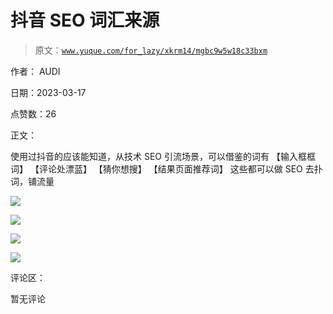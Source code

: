 # 抖音 SEO 词汇来源

> 原文：[`www.yuque.com/for_lazy/xkrm14/mgbc9w5w18c33bxm`](https://www.yuque.com/for_lazy/xkrm14/mgbc9w5w18c33bxm)

作者： AUDI

日期：2023-03-17

点赞数：26

正文：

使用过抖音的应该能知道，从技术 SEO 引流场景，可以借鉴的词有 【输入框框词】 【评论处漂蓝】 【猜你想搜】 【结果页面推荐词】 这些都可以做 SEO 去扑词，铺流量

![](img/b47e48570f357747d5b165d7857fdcfa.png)  

![](img/a02eab29492a45cef74ca6da7c9c2f0d.png)  

![](img/88d86793817373b7bd37d5c98f2134b5.png)  

![](img/967d7e0414a82ecb638b792541fd93a5.png)  

评论区：

暂无评论



